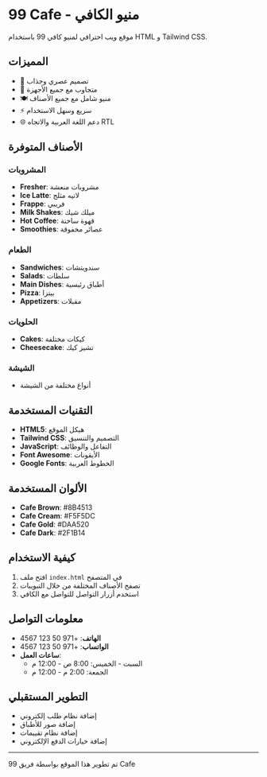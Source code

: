 # 99 Cafe - منيو الكافي

موقع ويب احترافي لمنيو كافي 99 باستخدام HTML و Tailwind CSS.

## المميزات

- 🎨 تصميم عصري وجذاب
- 📱 متجاوب مع جميع الأجهزة
- 🍽️ منيو شامل مع جميع الأصناف
- ⚡ سريع وسهل الاستخدام
- 🌐 دعم اللغة العربية والاتجاه RTL

## الأصناف المتوفرة

### المشروبات
- **Fresher**: مشروبات منعشة
- **Ice Latte**: لاتيه مثلج
- **Frappe**: فريبي
- **Milk Shakes**: ميلك شيك
- **Hot Coffee**: قهوة ساخنة
- **Smoothies**: عصائر مخفوقة

### الطعام
- **Sandwiches**: سندويتشات
- **Salads**: سلطات
- **Main Dishes**: أطباق رئيسية
- **Pizza**: بيتزا
- **Appetizers**: مقبلات

### الحلويات
- **Cakes**: كيكات مختلفة
- **Cheesecake**: تشيز كيك

### الشيشة
- أنواع مختلفة من الشيشة

## التقنيات المستخدمة

- **HTML5**: هيكل الموقع
- **Tailwind CSS**: التصميم والتنسيق
- **JavaScript**: التفاعل والوظائف
- **Font Awesome**: الأيقونات
- **Google Fonts**: الخطوط العربية

## الألوان المستخدمة

- **Cafe Brown**: #8B4513
- **Cafe Cream**: #F5F5DC
- **Cafe Gold**: #DAA520
- **Cafe Dark**: #2F1B14

## كيفية الاستخدام

1. افتح ملف `index.html` في المتصفح
2. تصفح الأصناف المختلفة من خلال التبويبات
3. استخدم أزرار التواصل للتواصل مع الكافي

## معلومات التواصل

- **الهاتف**: +971 50 123 4567
- **الواتساب**: +971 50 123 4567
- **ساعات العمل**: 
  - السبت - الخميس: 8:00 ص - 12:00 م
  - الجمعة: 2:00 م - 12:00 م

## التطوير المستقبلي

- إضافة نظام طلب إلكتروني
- إضافة صور للأطباق
- إضافة نظام تقييمات
- إضافة خيارات الدفع الإلكتروني

---

تم تطوير هذا الموقع بواسطة فريق 99 Cafe 